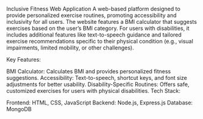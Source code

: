 Inclusive Fitness Web Application
A web-based platform designed to provide personalized exercise routines, promoting accessibility and inclusivity for all users. The website features a BMI calculator that suggests exercises based on the user’s BMI category. For users with disabilities, it includes additional features like text-to-speech guidance and tailored exercise recommendations specific to their physical condition (e.g., visual impairments, limited mobility, or other challenges).

Key Features:

BMI Calculator: Calculates BMI and provides personalized fitness suggestions.
Accessibility: Text-to-speech, shortcut keys, and font size adjustments for better usability.
Disability-Specific Routines: Offers safe, customized exercises for users with physical disabilities.
Tech Stack:

Frontend: HTML, CSS, JavaScript
Backend: Node.js, Express.js
Database: MongoDB
